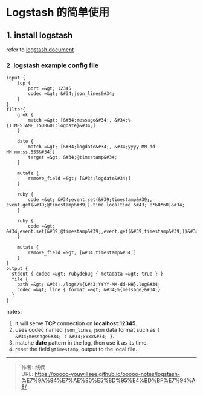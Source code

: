 # Logstash 的简单使用



## 1. install logstash 

refer to [logstash document](https://www.elastic.co/guide/en/logstash/current/index.html)

### 2. logstash example config file

```
input { 
    tcp {
        port =&gt; 12345
        codec =&gt; &#34;json_lines&#34;
    }
}
filter{
    grok {
        match =&gt; [&#34;message&#34;, &#34;%{TIMESTAMP_ISO8601:logdate}&#34;]
    }

    date {
        match =&gt; [&#34;logdate&#34;, &#34;yyyy-MM-dd HH:mm:ss.SSS&#34;]
        target =&gt; &#34;@timestamp&#34;
    }

    mutate {  
        remove_field =&gt; [&#34;logdate&#34;]  
    } 

    ruby {   
        code =&gt; &#34;event.set(&#39;timestamp&#39;, event.get(&#39;@timestamp&#39;).time.localtime &#43; 8*60*60)&#34;   
    }  

    ruby {  
        code =&gt; &#34;event.set(&#39;@timestamp&#39;,event.get(&#39;timestamp&#39;))&#34;  
    } 

    mutate {  
        remove_field =&gt; [&#34;timestamp&#34;]  
    } 
}
output {
  stdout { codec =&gt; rubydebug { metadata =&gt; true } }
  file {
    path =&gt; &#34;./logs/%{&#43;YYYY-MM-dd-HH}.log&#34;
    codec =&gt; line { format =&gt; &#34;%{message}&#34;}
  }
}

```

notes:
1. it will serve **TCP** connection on **localhost:12345**.
2. uses codec named `json_lines`, json data format such as `{ &#34;message&#34; : &#34;xxxx&#34; }`.
3. matche **date** pattern in the log, then use it as its time.
4. reset the field `@timestamp`, output to the local file.


---

> 作者: 线偶  
> URL: https://ooooo-youwillsee.github.io/ooooo-notes/logstash-%E7%9A%84%E7%AE%80%E5%8D%95%E4%BD%BF%E7%94%A8/  


